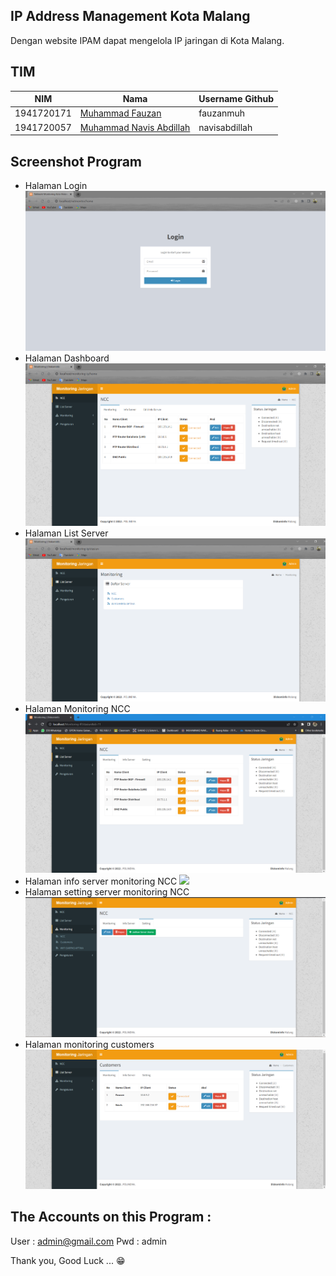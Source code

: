 ## IP Address Management Kota Malang 
Dengan website IPAM dapat mengelola IP jaringan di Kota Malang.

## TIM
|NIM	    |Nama				                |Username Github|
|-----------|-----------------------------------|---------------|
|1941720171 |[Muhammad Fauzan](https://github.com/fauzanmuh) |fauzanmuh |
|1941720057 |[Muhammad Navis Abdillah](https://github.com/navisabdillah) |navisabdillah |

## Screenshot Program
- Halaman Login
![](https://github.com/fauzanmuh/Monitoring-IP/raw/master/ss/login.PNG)
- Halaman Dashboard
![](https://github.com/fauzanmuh/Monitoring-IP/raw/master/ss/beranda.PNG)
- Halaman List Server
![](https://github.com/fauzanmuh/Monitoring-IP/raw/master/ss/listServer.PNG)
- Halaman Monitoring NCC
![](https://github.com/fauzanmuh/Monitoring-IP/raw/master/ss/monitoring_NCC.png)
- Halaman info server monitoring NCC
![](https://github.com/fauzanmuh/Monitoring-IP/raw/master/ss/Info_server.png)
- Halaman setting server monitoring NCC
![](https://github.com/fauzanmuh/Monitoring-IP/raw/master/ss/setting_server.png)
- Halaman monitoring customers
![](https://github.com/fauzanmuh/Monitoring-IP/raw/master/ss/monitoring_customers.png)

## The Accounts on this Program :
User : admin@gmail.com
Pwd : admin

Thank you, Good Luck ... 😁